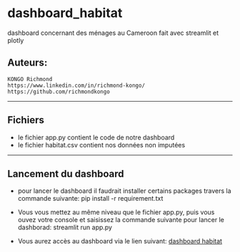# dashboard_habitat
dashboard concernant des ménages au Cameroon fait avec streamlit et plotly

## Auteurs:
	KONGO Richmond
	https://www.linkedin.com/in/richmond-kongo/
	https://github.com/richmondkongo
-----------------------------------------------------------------------------------------------------------------------------------------------------------------

## Fichiers

- le fichier app.py contient le code de notre dashboard
- le fichier habitat.csv contient nos données non imputées

-----------------------------------------------------------------------------------------------------------------------------------------------------------------

## Lancement du dashboard

- pour lancer le dashboard il faudrait installer certains packages travers la commande suivante:
	pip install -r requirement.txt

- Vous vous mettez au même niveau que le fichier app.py, puis vous ouvez votre console et saisissez la commande suivante pour lancer le dashborad:
	streamlit run app.py
- Vous aurez accès au dashboard via le lien suivant: [dashboard habitat](http://localhost:8501/)